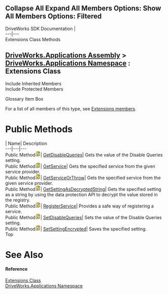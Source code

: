 Collapse All Expand All Members Options: Show All  Members Options: Filtered   
---  
DriveWorks SDK Documentation  |   
---|---  
Extensions Class Methods   
  
[DriveWorks.Applications Assembly](topic13.md) > [DriveWorks.Applications Namespace](topic16.md) : Extensions Class  
---  
  
Include Inherited Members    
Include Protected Members    


Glossary Item Box

For a list of all members of this type, see [Extensions members](topic815.md).

# Public Methods

| Name| Description  
---|---|---  
Public Method![static \(Shared in Visual Basic\)](dotnetimages/static.gif)| [GetDisableQueries](topic820.md)| Gets the value of the Disable Queries setting.   
Public Method![static \(Shared in Visual Basic\)](dotnetimages/static.gif)| [GetService<T>](topic821.md)| Gets the specified service from the given service provider.   
Public Method![static \(Shared in Visual Basic\)](dotnetimages/static.gif)| [GetServiceOrThrow<T>](topic822.md)| Gets the specified service from the given service provider.   
Public Method![static \(Shared in Visual Basic\)](dotnetimages/static.gif)| [GetSettingAsDecryptedString](topic823.md)| Gets the specified setting as a string by using the data protection API to decrypt the value stored in the registry.   
Public Method![static \(Shared in Visual Basic\)](dotnetimages/static.gif)| [RegisterService<T>](topic824.md)| Provides a safe way of registering a service.   
Public Method![static \(Shared in Visual Basic\)](dotnetimages/static.gif)| [SetDisableQueries](topic825.md)| Sets the value of the Disable Queries setting.   
Public Method![static \(Shared in Visual Basic\)](dotnetimages/static.gif)| [SetSettingEncrypted](topic826.md)| Saves the specified setting.   
Top

# See Also

#### Reference

[Extensions Class](topic814.md)   
[DriveWorks.Applications Namespace](topic16.md)


